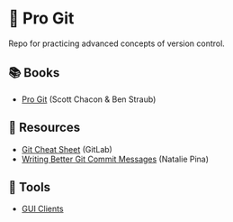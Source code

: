 # :octopus: Pro Git

Repo for practicing advanced concepts of version control.

## :books: Books

- [Pro Git](https://git-scm.com/book/en/v2) (Scott Chacon & Ben Straub)

## 📑 Resources

- [Git Cheat Sheet](https://about.gitlab.com/images/press/git-cheat-sheet.pdf) (GitLab)
- [Writing Better Git Commit Messages](https://www.freecodecamp.org/news/how-to-write-better-git-commit-messages/) (Natalie Pina)

## :toolbox: Tools

- [GUI Clients](https://git-scm.com/downloads/guis)
